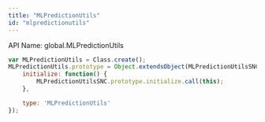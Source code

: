 ```yaml
---
title: "MLPredictionUtils"
id: "mlpredictionutils"
---
```


API Name: global.MLPredictionUtils

```js
var MLPredictionUtils = Class.create();
MLPredictionUtils.prototype = Object.extendsObject(MLPredictionUtilsSNC, {
    initialize: function() {
        MLPredictionUtilsSNC.prototype.initialize.call(this);
    },

    type: 'MLPredictionUtils'
});
```